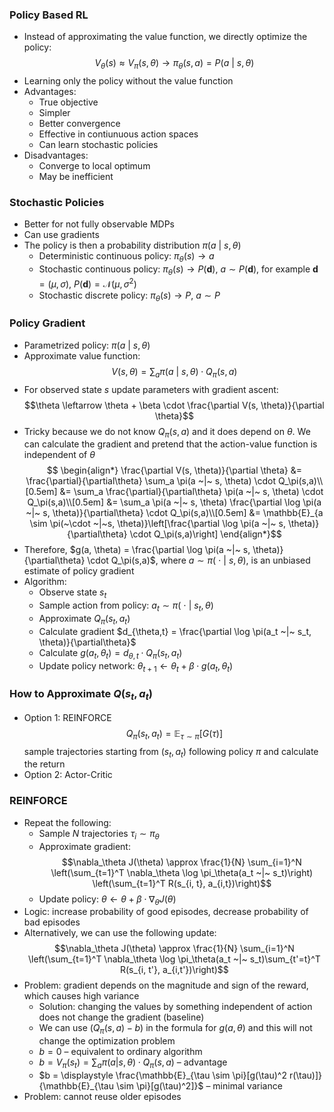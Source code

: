 
### Policy Based RL

- Instead of approximating the value function, we directly optimize the policy: $$V_\theta(s) \approx V_\pi(s, \theta) \to \pi_\theta(s, a) = P(a ~|~ s, \theta)$$
- Learning only the policy without the value function
- Advantages:
	- True objective
	- Simpler
	- Better convergence
	- Effective in contiunuous action spaces
	- Can learn stochastic policies
- Disadvantages:
	- Converge to local optimum
	- May be inefficient

### Stochastic Policies

- Better for not fully observable MDPs
- Can use gradients
- The policy is then a probability distribution $\pi(a ~|~ s, \theta)$  
	- Deterministic continuous policy: $\pi_\theta(s) \to a$
	- Stochastic continuous policy: $\pi_\theta(s) \to P(\mathbf{d})$, $a \sim P(\mathbf{d})$, for example $\mathbf{d} = (\mu, \sigma)$, $P(\mathbf{d}) = \mathcal{N}(\mu, \sigma^2)$ 
	- Stochastic discrete policy: $\pi_\theta(s) \to P$, $a \sim P$

### Policy Gradient

- Parametrized policy: $\pi(a ~|~ s, \theta)$
- Approximate value function: $$V(s, \theta) = \sum_a \pi(a ~|~ s, \theta) \cdot Q_\pi(s,a)$$
- For observed state $s$ update parameters with gradient ascent: $$\theta \leftarrow \theta + \beta \cdot \frac{\partial V(s, \theta)}{\partial \theta}$$
- Tricky because we do not know $Q_\pi(s, a)$ and it does depend on $\theta$. We can calculate the gradient and pretend that the action-value function is independent of $\theta$ $$
	\begin{align*}
		\frac{\partial V(s, \theta)}{\partial \theta} &= \frac{\partial}{\partial\theta} \sum_a \pi(a ~|~ s, \theta) \cdot Q_\pi(s,a)\\[0.5em]
		&= \sum_a \frac{\partial}{\partial\theta} \pi(a ~|~ s, \theta) \cdot Q_\pi(s,a)\\[0.5em]
		&= \sum_a \pi(a ~|~ s, \theta) \frac{\partial \log \pi(a ~|~ s, \theta)}{\partial\theta}  \cdot Q_\pi(s,a)\\[0.5em]
		&= \mathbb{E}_{a \sim \pi(~\cdot ~|~s, \theta)}\left[\frac{\partial \log \pi(a ~|~ s, \theta)}{\partial\theta}  \cdot Q_\pi(s,a)\right]
	\end{align*}$$
- Therefore, $g(a, \theta) = \frac{\partial \log \pi(a ~|~ s, \theta)}{\partial\theta}  \cdot Q_\pi(s,a)$, where $a\sim\pi(~\cdot ~|~ s, \theta)$, is an unbiased estimate of policy gradient
- Algorithm:
	- Observe state $s_t$
	- Sample action from policy: $a_t\sim\pi(~\cdot ~|~ s_t, \theta)$
	- Approximate $Q_\pi(s_t, a_t)$
	- Calculate gradient $d_{\theta,t} = \frac{\partial \log \pi(a_t ~|~ s_t, \theta)}{\partial\theta}$ 
	- Calculate $g(a_t, \theta_t) = d_{\theta,t} \cdot Q_\pi(s_t,a_t)$
	- Update policy network: $\theta_{t+1} \leftarrow \theta_t +\beta \cdot g(a_t, \theta_t)$

### How to Approximate $Q(s_t, a_t)$

- Option 1: REINFORCE $$Q_\pi(s_t, a_t) = \mathbb{E}_{\tau \sim \pi}[G(\tau)]$$sample trajectories starting from $(s_t, a_t)$ following policy $\pi$ and calculate the return
- Option 2: Actor-Critic

### REINFORCE

- Repeat the following:
	- Sample $N$ trajectories $\tau_i \sim \pi_\theta$
	- Approximate gradient: $$\nabla_\theta J(\theta) \approx \frac{1}{N} \sum_{i=1}^N \left(\sum_{t=1}^T \nabla_\theta \log \pi_\theta(a_t ~|~ s_t)\right) \left(\sum_{t=1}^T R(s_{i, t}, a_{i,t})\right)$$
	- Update policy: $\theta \leftarrow \theta + \beta \cdot \nabla_\theta J(\theta)$
- Logic: increase probability of good episodes, decrease probability of bad episodes
- Alternatively, we can use the following update: $$\nabla_\theta J(\theta) \approx \frac{1}{N} \sum_{i=1}^N \left(\sum_{t=1}^T \nabla_\theta \log \pi_\theta(a_t ~|~ s_t)\sum_{t'=t}^T R(s_{i, t'}, a_{i,t'})\right)$$
- Problem: gradient depends on the magnitude and sign of the reward, which causes high variance
	- Solution: changing the values by something independent of action does not change the gradient (baseline)
	- We can use $(Q_\pi(s, a) - b)$ in the formula for $g(a, \theta)$ and this will not change the optimization problem
	- $b = 0$ – equivalent to ordinary algorithm
	- $b = V_\pi(s_t) = \sum_a \pi(a | s, \theta) \cdot Q_\pi(s, a)$ – advantage
	- $b = \displaystyle \frac{\mathbb{E}_{\tau \sim \pi}[g(\tau)^2 r(\tau)]}{\mathbb{E}_{\tau \sim \pi}[g(\tau)^2]}$ – minimal variance
- Problem: cannot reuse older episodes